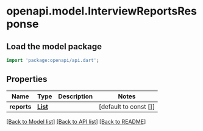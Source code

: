 # openapi.model.InterviewReportsResponse

## Load the model package
```dart
import 'package:openapi/api.dart';
```

## Properties
Name | Type | Description | Notes
------------ | ------------- | ------------- | -------------
**reports** | [**List<InterviewReport>**](InterviewReport.md) |  | [default to const []]

[[Back to Model list]](../README.md#documentation-for-models) [[Back to API list]](../README.md#documentation-for-api-endpoints) [[Back to README]](../README.md)


